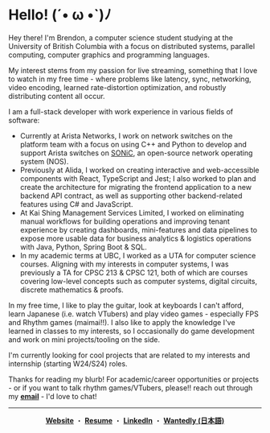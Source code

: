 <h1 color="white"> Hello! (´• ω •`)ﾉ </h1>

Hey there! I'm Brendon, a computer science student studying at the University of British Columbia with a focus on distributed systems, parallel computing, computer graphics and programming languages. 

My interest stems from my passion for live streaming, something that I love to watch in my free time - where problems like latency, sync, networking, video encoding, learned rate-distortion optimization, and robustly distributing content all occur.

I am a full-stack developer with work experience in various fields of software:

* Currently at Arista Networks, I work on network switches on the platform team with a focus on using C++ and Python to develop and support Arista switches on [SONiC]([url](https://github.com/sonic-net/SONiC)), an open-source network operating system (NOS).
* Previously at Alida, I worked on creating interactive and web-accessible components with React, TypeScript and Jest; I also worked to plan and create the architecture for migrating the frontend application to a new backend API contract, as well as supporting other backend-related features using C# and JavaScript.
* At Kai Shing Management Services Limited, I worked on eliminating manual workflows for building operations and improving tenant experience by creating dashboards, mini-features and data pipelines to expose more usable data for business analytics & logistics operations with Java, Python, Spring Boot & SQL.
* In my academic terms at UBC, I worked as a UTA for computer science courses. Aligning with my interests in computer systems, I was previously a TA for CPSC 213 & CPSC 121, both of which are courses covering low-level concepts such as computer systems, digital circuits, discrete mathematics & proofs. 

In my free time, I like to play the guitar, look at keyboards I can't afford, learn Japanese (i.e. watch VTubers) and play video games - especially FPS and Rhythm games (maimai!!). I also like to apply the knowledge I've learned in classes to my interests, so I occasionally do game development and work on mini projects/tooling on the side.  

I'm currently looking for cool projects that are related to my interests and internship (starting W24/S24) roles.

Thanks for reading my blurb! For academic/career opportunities or projects - or if you want to talk rhythm games/VTubers, please!! reach out through my [**email**](mailto:contact@brendontsim.com) - I'd love to chat!

--------
<div align="center">
  <a target="_blank" href="https://brendontsim.com/"><b>Website</b></a>
  ・
  <a target="_blank" href="https://brendontsim.com/files/resume.pdf"><b>Resume</b></a>
  ・
  <a target="_blank" href="https://www.linkedin.com/in/brendontsim/"><b>LinkedIn</b></a>
  ・
  <a target="_blank" href="https://www.wantedly.com/id/brendontsim"><b>Wantedly (日本語)</b></a>  
</div>
